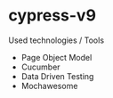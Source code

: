 # cypress-v9

Used technologies / Tools
- Page Object Model
- Cucumber
- Data Driven Testing
- Mochawesome
